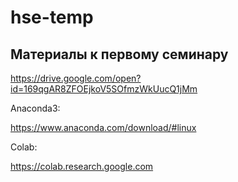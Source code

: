 # hse-temp

## Материалы к первому семинару
https://drive.google.com/open?id=169qgAR8ZFOEjkoV5SOfmzWkUucQ1jMm

Anaconda3:

https://www.anaconda.com/download/#linux


Colab:

https://colab.research.google.com

